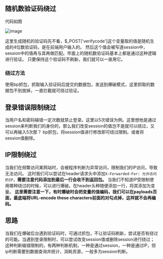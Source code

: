 ## 随机数验证码绕过
代码如图

![image](https://user-images.githubusercontent.com/71583369/147946446-b7cbd7cb-d6e3-4467-8591-291ede21445e.png)

这里生成随机的验证码先不看，$_POST['verifycode']这个变量取的值是随机生成的4位数验证码，是在前端用户输入的。
然后这个值会被写道session中，session中的值再与其再做匹配。市面上的随机数验证码基本上都是通过这种逻辑进行验证。
只要保持这个验证码不刷新，我们就可以一直用它。

### 绕过方法
使用bp抓包，抓取输入验证码后提交的数据包，发送到爆破模式，这里抓取的数据包不到放掉，一直拦截就可绕过验证。
## 登录错误限制绕过
当用户名和密码输错一定次数就禁止登录。这里以5次错误为例。这里想他是通过session来判断我们的身份的，那么我们改变session的值岂不是就可以绕过，又可以再输入5次那？
bp抓包，将session值进行修改即可绕过限制。或者将session值删除。

## IP限制绕过
当我们在频繁访问某网站时，会被程序判断为异常访问，限制我们的IP访问，导致无法访问。
这时我们可以尝试在header请求头中添加`X-Forwarded-For: 允许访问的IP`，**需要注意代码添加到最后一行会收不到返回包。**
当我们不知道IP受限制使用哪种绕过的时候，可以进行爆破。在header头种随便添加一行，将其添加为变量。
**这里需要注意一下，有时爆破时会把变量的值编码，我们可以在payloads页面，最底端将URL-encode these characters前面的对勾点掉，这样就不会再编码。**

## 思路
当我们在爆破后台遇到验证码时，可通过抓包，不让验证码刷新，尝试是否有绕过的可能。当遇到登录限制时，可以尝试改变session值或删除session进行绕过；
这种判断输错限制的，有两种判断机制，一种是通过session，一种是通过IP，但ip判断需要到数据查询并统计，消耗资源，一般多为session判断。
